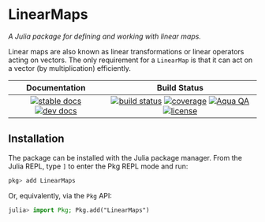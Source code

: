 # LinearMaps

*A Julia package for defining and working with linear maps.*

Linear maps are also known as linear transformations or linear operators acting on vectors.
The only requirement for a `LinearMap` is that it can act on a vector (by multiplication) efficiently.

| **Documentation**                                                               | **Build Status**                                                                                |
|:-------------------------------------------------------------------------------:|:-----------------------------------------------------------------------------------------------:|
| [![stable docs][docs-stable-img]][docs-stable-url] [![dev docs][docs-dev-img]][docs-dev-url] | [![build status][build-img]][build-url] [![coverage][codecov-img]][codecov-url] [![Aqua QA][aqua-img]][aqua-url] [![license][license-img]][license-url] |

## Installation

The package can be installed with the Julia package manager.
From the Julia REPL, type `]` to enter the Pkg REPL mode and run:

```julia
pkg> add LinearMaps
```

Or, equivalently, via the `Pkg` API:

```julia
julia> import Pkg; Pkg.add("LinearMaps")
```

[docs-dev-img]: https://img.shields.io/badge/docs-dev-blue.svg
[docs-dev-url]: https://JuliaLinearAlgebra.github.io/LinearMaps.jl/dev

[docs-stable-img]: https://img.shields.io/badge/docs-stable-blue.svg
[docs-stable-url]: https://JuliaLinearAlgebra.github.io/LinearMaps.jl/stable

[build-img]: https://github.com/Jutho/LinearMaps.jl/workflows/CI/badge.svg?branch=master
[build-url]: https://github.com/Jutho/LinearMaps.jl/actions?query=workflow%3ACI+branch%3Amaster

[codecov-img]: http://codecov.io/github/Jutho/LinearMaps.jl/coverage.svg?branch=master
[codecov-url]: http://codecov.io/github/Jutho/LinearMaps.jl?branch=master

[license-img]: http://img.shields.io/badge/license-MIT-brightgreen.svg?style=flat
[license-url]: LICENSE.md

[aqua-img]: https://img.shields.io/badge/Aqua.jl-%F0%9F%8C%A2-aqua.svg
[aqua-url]: https://github.com/JuliaTesting/Aqua.jl
